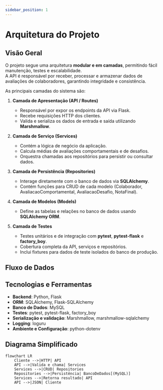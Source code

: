 ```yaml
---
sidebar_position: 1
---
```


# Arquitetura do Projeto

## Visão Geral
O projeto segue uma arquitetura **modular e em camadas**, permitindo fácil manutenção, testes e escalabilidade.  
A API é responsável por receber, processar e armazenar dados de avaliações de colaboradores, garantindo integridade e consistência.

As principais camadas do sistema são:

1. **Camada de Apresentação (API / Routes)**  
   - Responsável por expor os endpoints da API via Flask.
   - Recebe requisições HTTP dos clientes.
   - Valida e serializa os dados de entrada e saída utilizando **Marshmallow**.

2. **Camada de Serviço (Services)**  
   - Contém a lógica de negócio da aplicação.
   - Calcula médias de avaliações comportamentais e de desafios.
   - Orquestra chamadas aos repositórios para persistir ou consultar dados.

3. **Camada de Persistência (Repositories)**  
   - Interage diretamente com o banco de dados via **SQLAlchemy**.
   - Contém funções para CRUD de cada modelo (Colaborador, AvaliacaoComportamental, AvaliacaoDesafio, NotaFinal).

4. **Camada de Modelos (Models)**  
   - Define as tabelas e relações no banco de dados usando **SQLAlchemy ORM**.

5. **Camada de Testes**  
   - Testes unitários e de integração com **pytest**, **pytest-flask** e **factory_boy**.
   - Cobertura completa da API, serviços e repositórios.
   - Inclui fixtures para dados de teste isolados do banco de produção.

## Fluxo de Dados

## Tecnologias e Ferramentas
- **Backend**: Python, Flask
- **ORM**: SQLAlchemy, Flask-SQLAlchemy
- **Banco de Dados**: MySQL
- **Testes**: pytest, pytest-flask, factory_boy
- **Serialização e validação**: Marshmallow, marshmallow-sqlalchemy
- **Logging**: loguru
- **Ambiente e Configuração**: python-dotenv

## Diagrama Simplificado
```mermaid
flowchart LR
    Cliente -->|HTTP| API
    API -->|Valida e chama| Services
    Services -->|CRUD| Repositories
    Repositories -->|Persistência| BancoDeDados[(MySQL)]
    Services -->|Retorna resultado| API
    API -->|JSON| Cliente


